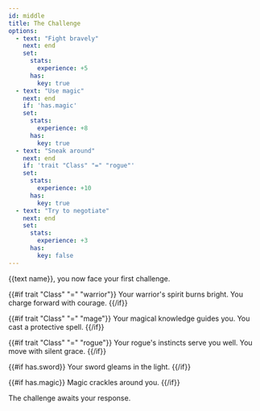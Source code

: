 ```yaml
---
id: middle
title: The Challenge
options:
  - text: "Fight bravely"
    next: end
    set:
      stats:
        experience: +5
      has:
        key: true
  - text: "Use magic"
    next: end
    if: 'has.magic'
    set:
      stats:
        experience: +8
      has:
        key: true
  - text: "Sneak around"
    next: end
    if: 'trait "Class" "=" "rogue"'
    set:
      stats:
        experience: +10
      has:
        key: true
  - text: "Try to negotiate"
    next: end
    set:
      stats:
        experience: +3
      has:
        key: false
---
```


{{text name}}, you now face your first challenge.

{{#if trait "Class" "=" "warrior"}}
Your warrior's spirit burns bright. You charge forward with courage.
{{/if}}

{{#if trait "Class" "=" "mage"}}
Your magical knowledge guides you. You cast a protective spell.
{{/if}}

{{#if trait "Class" "=" "rogue"}}
Your rogue's instincts serve you well. You move with silent grace.
{{/if}}

{{#if has.sword}}
Your sword gleams in the light.
{{/if}}

{{#if has.magic}}
Magic crackles around you.
{{/if}}

The challenge awaits your response.
